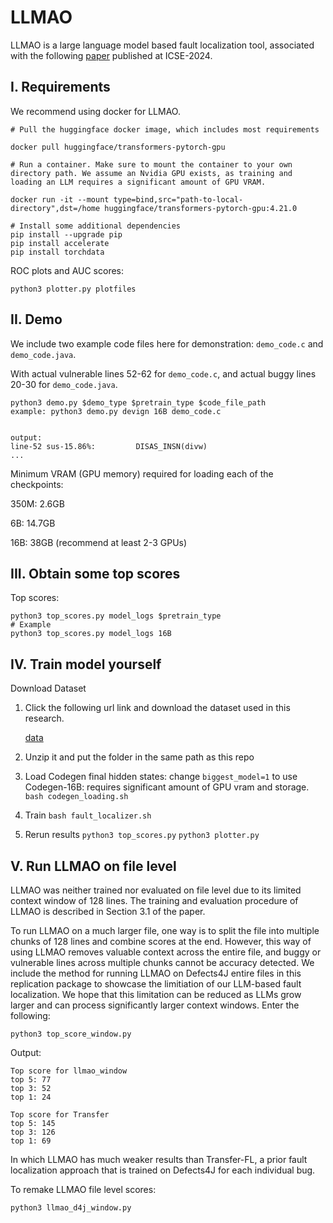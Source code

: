 # LLMAO

LLMAO is a large language model based fault localization tool, associated with the following [paper](https://arxiv.org/abs/2310.01726) published at ICSE-2024.

I. Requirements
--------------------
We recommend using docker for LLMAO.
```
# Pull the huggingface docker image, which includes most requirements

docker pull huggingface/transformers-pytorch-gpu

# Run a container. Make sure to mount the container to your own directory path. We assume an Nvidia GPU exists, as training and loading an LLM requires a significant amount of GPU VRAM.

docker run -it --mount type=bind,src="path-to-local-directory",dst=/home huggingface/transformers-pytorch-gpu:4.21.0

# Install some additional dependencies
pip install --upgrade pip
pip install accelerate
pip install torchdata
```


ROC plots and AUC scores:
```
python3 plotter.py plotfiles
```

II. Demo
---------------------------
We include two example code files here for demonstration: `demo_code.c` and `demo_code.java`.

With actual vulnerable lines 52-62 for `demo_code.c`,
and actual buggy lines 20-30 for `demo_code.java`.

```
python3 demo.py $demo_type $pretrain_type $code_file_path
example: python3 demo.py devign 16B demo_code.c


output: 
line-52 sus-15.86%:         DISAS_INSN(divw)
...
```

Minimum VRAM (GPU memory) required for loading each of the checkpoints:

350M: 2.6GB

6B: 14.7GB

16B: 38GB (recommend at least 2-3 GPUs)


III. Obtain some top scores
---------------------------
Top scores:
```
python3 top_scores.py model_logs $pretrain_type
# Example
python3 top_scores.py model_logs 16B
```


IV. Train model yourself
---------------------------
Download Dataset
1. Click the following url link and download the dataset used in this research.

    [data](https://mega.nz/folder/hHIjjZoA#v2BxPdzMlHwH0gBDg9oUjQ)

2. Unzip it and put the folder in the same path as this repo

3. Load Codegen final hidden states:
    change `biggest_model=1` to use Codegen-16B: requires significant amount of GPU vram and storage.
    `bash codegen_loading.sh`

4. Train 
    `bash fault_localizer.sh`

5. Rerun results
    `python3 top_scores.py`
    `python3 plotter.py`


V. Run LLMAO on file level
---------------------------
LLMAO was neither trained nor evaluated on file level due to its limited context window of 128 lines.
The training and evaluation procedure of LLMAO is described in Section 3.1 of the paper.

To run LLMAO on a much larger file, one way is to split the file into multiple chunks of 128 lines and combine scores at the end. 
However, this way of using LLMAO removes valuable context across the entire file, and buggy or vulnerable lines across multiple chunks cannot be accuracy detected.
We include the method for running LLMAO on Defects4J entire files in this replication package to showcase the limitiation of our LLM-based fault localization.
We hope that this limitation can be reduced as LLMs grow larger and can process significantly larger context windows.
Enter the following:
```
python3 top_score_window.py
```
Output:

```
Top score for llmao_window
top 5: 77
top 3: 52
top 1: 24

Top score for Transfer
top 5: 145
top 3: 126
top 1: 69
```

In which LLMAO has much weaker results than Transfer-FL, a prior fault localization approach that is trained on Defects4J for each individual bug.

To remake LLMAO file level scores:
```
python3 llmao_d4j_window.py
```


